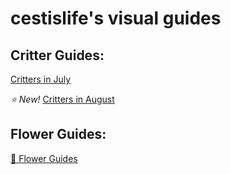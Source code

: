 # cestislife's visual guides

## Critter Guides:
[Critters in July](https://cestislife.github.io/critters_july)

*⭐ New!* 
[Critters in August](https://cestislife.github.io/critters_august)

## Flower Guides:
[🌹 Flower Guides](https://cestislife.github.io/flower_guides)

